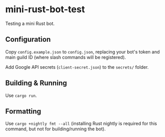 # mini-rust-bot-test

Testing a mini Rust bot.

## Configuration

Copy `config.example.json` to `config.json`, replacing your bot's token and main guild ID
(where slash commands will be registered).

Add Google API secrets (`client-secret.json`) to the `secrets/` folder.

## Building & Running

Use `cargo run`.

## Formatting

Use `cargo +nightly fmt --all` (installing Rust nightly is required for this command, but not for building/running the bot).
